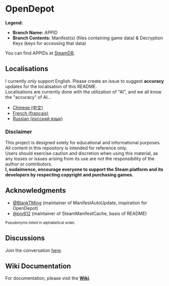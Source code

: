 # OpenDepot

**Legend:**
- **Branch Name:** APPID
- **Branch Contents:** Manifest(s) (files containing game data) & Decryption Keys (keys for accessing that data)

You can find APPIDs at [SteamDB](https://steamdb.info).

## Localisations
I currently only support English. Please create an issue to suggest **accuracy** updates for the localisation of this README. <br> 
Localisations are currently done with the utilization of "AI", and we all know the "accuracy" of AI...

- [Chinese (中文)](https://github.com/eudaimence/OpenDepot/tree/%E4%B8%BB%E5%88%86%E6%94%AF)
- [French (français)](https://github.com/eudaimence/OpenDepot/tree/principal)
- [Russian (русский язык)](https://github.com/eudaimence/OpenDepot/tree/%D0%BE%D1%81%D0%BD%D0%BE%D0%B2%D0%BD%D0%BE%D0%B9)

### Disclaimer
This project is designed solely for educational and informational purposes. All content in this repository is intended for reference only.  
Users should exercise caution and discretion when using this material, as any losses or issues arising from its use are not the responsibility of the author or contributors.  
**I, eudaimence, encourage everyone to support the Steam platform and its developers by respecting copyright and purchasing games.**

## Acknowledgments
- [@BlankTMing](https://github.com/BlankTMing) (maintainer of ManifestAutoUpdate, inspiration for OpenDepot)
- [@pjy612](https://github.com/pjy612/) (maintainer of SteamManifestCache, basis of README)

<sub>Pseudonyms listed in alphabetical order.</sub>

## Discussions
Join the conversation [here](https://github.com/pjy612/SteamManifestCache/discussions).

## Wiki Documentation
For documentation, please visit the **[Wiki](https://github.com/eudaimence/OpenDepot/wiki)**.
